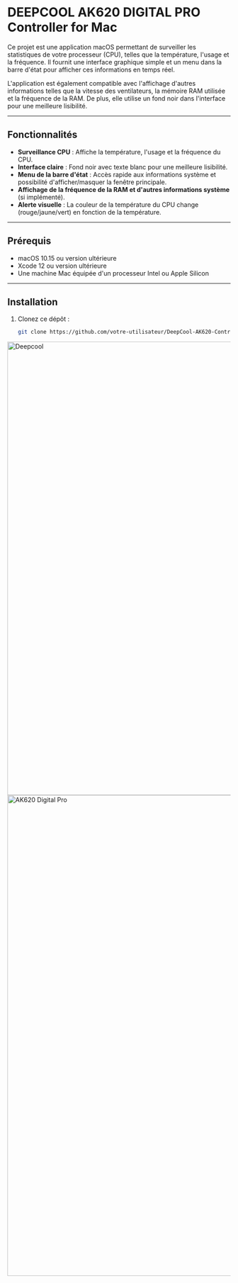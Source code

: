 # DEEPCOOL AK620 DIGITAL PRO Controller for Mac

Ce projet est une application macOS permettant de surveiller les statistiques de votre processeur (CPU), telles que la température, l'usage et la fréquence. Il fournit une interface graphique simple et un menu dans la barre d'état pour afficher ces informations en temps réel. 

L'application est également compatible avec l'affichage d'autres informations telles que la vitesse des ventilateurs, la mémoire RAM utilisée et la fréquence de la RAM. De plus, elle utilise un fond noir dans l'interface pour une meilleure lisibilité.

---

## Fonctionnalités

- **Surveillance CPU** : Affiche la température, l'usage et la fréquence du CPU.
- **Interface claire** : Fond noir avec texte blanc pour une meilleure lisibilité.
- **Menu de la barre d'état** : Accès rapide aux informations système et possibilité d'afficher/masquer la fenêtre principale.
- **Affichage de la fréquence de la RAM et d'autres informations système** (si implémenté).
- **Alerte visuelle** : La couleur de la température du CPU change (rouge/jaune/vert) en fonction de la température.

---

## Prérequis

- macOS 10.15 ou version ultérieure
- Xcode 12 ou version ultérieure
- Une machine Mac équipée d'un processeur Intel ou Apple Silicon

---

## Installation

1. Clonez ce dépôt :

   ```bash
   git clone https://github.com/votre-utilisateur/DeepCool-AK620-Controller.git
   
<img width="1024" height="1024" alt="Deepcool" src="https://github.com/user-attachments/assets/837739a2-c45d-4aff-87f9-f3926a95d331" />
<img width="793" height="1086" alt="AK620 Digital Pro" src="https://github.com/user-attachments/assets/aea6ce51-412c-4835-9ea7-b274a7f50d01" />


